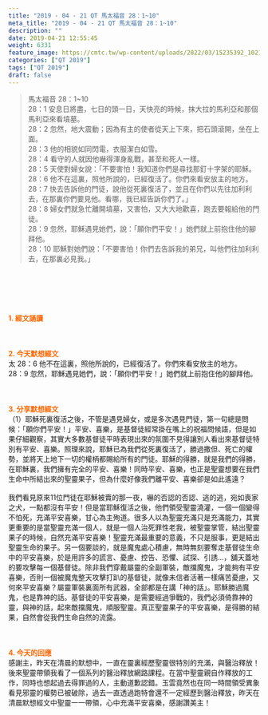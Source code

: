 ```yaml
---
title: "2019 - 04 - 21 QT 馬太福音 28：1~10"
meta_title: "2019 - 04 - 21 QT 馬太福音 28：1~10"
description: ""
date: 2019-04-21 12:55:45
weight: 6331
feature_image: https://cmtc.tw/wp-content/uploads/2022/03/15235392_10211799862337740_180693556567566654_o-1.webp
categories: ["QT 2019"]
tags: ["QT 2019"]
draft: false
---
```


<blockquote>馬太福音 28：1~10<br />
28：1 安息日將盡，七日的頭一日，天快亮的時候，抹大拉的馬利亞和那個馬利亞來看墳墓。<br />
28：2 忽然，地大震動；因為有主的使者從天上下來，把石頭滾開，坐在上面。<br />
28：3 他的相貌如同閃電，衣服潔白如雪。<br />
28：4 看守的人就因他嚇得渾身亂戰，甚至和死人一樣。<br />
28：5 天使對婦女說：「不要害怕！我知道你們是尋找那釘十字架的耶穌。<br />
28：6 他不在這裏，照他所說的，已經復活了。你們來看安放主的地方。<br />
28：7 快去告訴他的門徒，說他從死裏復活了，並且在你們以先往加利利去，在那裏你們要見他。看哪，我已經告訴你們了。」<br />
28：8 婦女們就急忙離開墳墓，又害怕，又大大地歡喜，跑去要報給他的門徒。<br />
28：9 忽然，耶穌遇見她們，說：「願你們平安！」她們就上前抱住他的腳拜他。<br />
28：10 耶穌對她們說：「不要害怕！你們去告訴我的弟兄，叫他們往加利利去，在那裏必見我。」</blockquote><br />
&nbsp;<br />
<br />
&nbsp;<br />
<br />
<span style="color: #ff6600;"><strong>1. </strong><strong>經文誦讀</strong></span><br />
<br />
<span style="color: #ff6600;"><strong> </strong></span><br />
<br />
<span style="color: #ff6600;"><strong>2. 今天默想</strong><strong>經文<br />
</strong></span>太 28：6 他不在這裏，照他所說的，已經復活了。你們來看安放主的地方。<br />
28：9 忽然，耶穌遇見她們，說：「願你們平安！」她們就上前抱住他的腳拜他。<br />
<br />
&nbsp;<br />
<br />
<span style="color: #ff6600;"><strong>3. 分享默想經文<br />
</strong></span>（1）耶穌死裏復活之後，不管是遇見婦女，或是多次遇見門徒，第一句總是問候：「願你們平安！」平安、喜樂，是基督徒經常掛在嘴上的祝福問候語，但是如果仔細觀察，其實大多數基督徒平時表現出來的氛圍不見得讓別人看出來基督徒特別有平安、喜樂。照理來說，耶穌已為我們從死裏復活了，勝過撒但、死亡的權勢，並將天上地下一切的權柄都賜給所有的門徒。耶穌的得勝，就是我們的得勝，在耶穌裏，我們擁有完全的平安、喜樂！同時平安、喜樂，也正是聖靈想要在我們生命中所結出來的聖靈果子，但為什麼好像我們離平安、喜樂卻是如此遙遠？<br />
<br />
我們看見原來11位門徒在耶穌被賣的那一夜，嚇的否認的否認、逃的逃，宛如喪家之犬，一點都沒有平安！但是當耶穌復活之後，他們領受聖靈澆灌，一個一個變得不怕死，充滿平安喜樂，甘心為主殉道。很多人以為聖靈充滿只是充滿能力，其實更重要的是當聖靈充滿一個人，就是一個人治死罪性老我，被聖靈掌管，結出聖靈果子的時候，自然充滿平安喜樂！聖靈充滿最重要的意義，不只是服事，更是結出聖靈生命的果子。另一個要談的，就是魔鬼處心積慮，無時無刻要奪走基督徒生命中的平安喜樂，於是用許多的謊言、憂慮、控告、恐懼、試探、引誘…，舖天蓋地的要攻擊每一個基督徒。除非我們穿戴屬靈的全副軍裝，敵擋魔鬼，才能夠有平安喜樂，否則一個被魔鬼整天攻擊打趴的基督徒，就像未信者活著一樣痛苦憂慮，又何來平安喜樂？屬靈軍裝裏面所有武器，全部都是在講「神的話」。耶穌勝過魔鬼，也是靠神的話。基督徒的平安喜樂，是需要經過爭戰的，我們必須倚靠神的靈，與神的話，起來敵擋魔鬼，順服聖靈。真正聖靈果子的平安喜樂，是得勝的結果，自然會從我們生命自然的流露。<br />
<br />
&nbsp;<br />
<br />
<span style="color: #ff6600;"><strong>4. 今天的回應<br />
</strong></span>感謝主，昨天在清晨的默想中，一直在靈裏經歷聖靈很特別的充滿，與醫治釋放！後來聖靈帶領我看了一個系列的醫治釋放網路課程。在當中聖靈親自作釋放的工作，同時也想起過去得罪過的人，主動道歉認錯。玉雲竟然也在同一時間領受異象看見邪靈的權勢已被破除，過去一直透過跑特會還不一定經歷到醫治釋放，昨天在清晨默想經文中聖靈一一帶領，心中充滿平安喜樂，感謝讚美主！<br />
<br />
&nbsp;
        